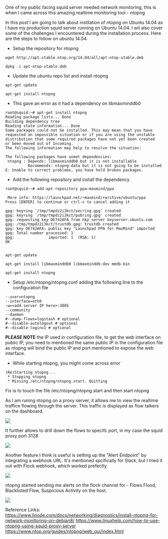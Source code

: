 One of my public facing squid server needed network monitoring, this is when I came across this amazing realtime monitoring tool - ntopng 

In this post I am going to talk about instllation of ntopng on Ubuntu 14.04 as I have my production squid server running on Ubuntu 14.04. I wil also cover some of the
 challenges I encountered during the installation process. Here are the steps to follow on ubuntu 14.04.

* Setup the repository for ntopng

```
wget http://apt-stable.ntop.org/14.04/all/apt-ntop-stable.deb

dpkg -i apt-ntop-stable.deb
```

* Update the ubuntu repo list and install ntopng

```
apt-get update

apt-get install ntopng

```

* This gave an error as it had a dependency on libmaxminddb0

```
root@squid:~# apt-get install ntopng
Reading package lists... Done
Building dependency tree       
Reading state information... Done
Some packages could not be installed. This may mean that you have
requested an impossible situation or if you are using the unstable
distribution that some required packages have not yet been created
or been moved out of Incoming.
The following information may help to resolve the situation:

The following packages have unmet dependencies:
 ntopng : Depends: libmaxminddb0 but it is not installable
          Recommends: ntopng-data but it is not going to be installed
E: Unable to correct problems, you have held broken packages.
```

* Add the following repository and install the dependency

```
root@squid:~# add-apt-repository ppa:maxmind/ppa
 
 More info: https://launchpad.net/~maxmind/+archive/ubuntu/ppa
Press [ENTER] to continue or ctrl-c to cancel adding it

gpg: keyring `/tmp/tmpdz2i3kct/secring.gpg' created
gpg: keyring `/tmp/tmpdz2i3kct/pubring.gpg' created
gpg: requesting key DE742AFA from hkp server keyserver.ubuntu.com
gpg: /tmp/tmpdz2i3kct/trustdb.gpg: trustdb created
gpg: key DE742AFA: public key "Launchpad PPA for MaxMind" imported
gpg: Total number processed: 1
gpg:               imported: 1  (RSA: 1)
OK


apt-get update

apt-get install libmaxminddb0 libmaxminddb-dev mmdb-bin

apt-get install ntopng

```

* Setup /etc/ntopng/ntopng.conf adding the following line to the configuration file

```
--user=ntopng
--interface=eth0
-w=<add server IP here>:3005
--community
--daemon
#--dump-flows=logstash # optional
#--disable-autologout # optional
#--disable-login=1 # optional
```

**PLEASE NOTE** the IP used in configuration file, to get the web interface on public IP, you need to mentioned the same public IP in the configuration file as ntopng will bind the public IP and port mentioned to expose the web interface.


* While starting ntopng, you might come across error 

```
(Re)Starting ntopng...
 * Stopping ntopng                                                                                                                                                                                                                                                               
 * Missing /etc/ntopng/ntopng.start. Quitting
```

Fix is to touch the file  /etc/ntopng/ntopng.start and then start ntopng


As I am runing ntopng on a proxy server, it allows me to view the realtime traffice flowing through the server. This traffic is displayed as flow talkers on the dashboard.

<img src="{{ site.baseurl }}/img/ntopng-1.png">

It further allows to drill down the flows to specifc port, in my case the squid proxy port 3128

<img src="{{ site.baseurl }}/img/ntopng-2.png">

Another feature I think is useful is setting up the "Alert Endpoint" by integrating a webhook URL. It's mentioned spcifically for Slack, but I tried it out with Flock webhook, which worked prefectly.

<img src="{{ site.baseurl }}/img/ntopng-3.png">

ntopng started sending me alerts on the flock channel for - Flows Flood, Blacklisted Flow, Suspicious Activity on the host.

<img src="{{ site.baseurl }}/img/ntopng-4.png">




Reference Links:
https://www.linode.com/docs/networking/diagnostics/install-ntopng-for-network-monitoring-on-debian8/
https://www.linuxhelp.com/how-to-use-ntopng-using-squid-proxy-server
https://www.ntop.org/guides/ntopng/web_gui/index.html

